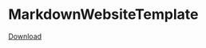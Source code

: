 # MarkdownWebsiteTemplate
 [Download](https://github.com/GsLibrary/MarkdownWebsiteTemplate/archive/refs/heads/main.zip)
